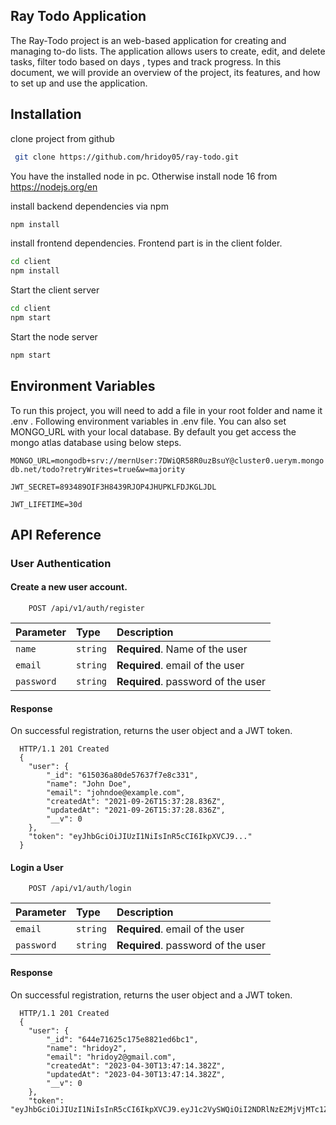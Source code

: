 ## Ray Todo Application

The Ray-Todo project is an web-based application for creating and managing to-do lists. The application allows users to create, edit, and delete tasks, filter todo based on days , types and track progress. In this document, we will provide an overview of the project, its features, and how to set up and use the application.

## Installation

clone project from github

```bash
 git clone https://github.com/hridoy05/ray-todo.git
```

You have the installed node in pc. Otherwise install node 16 from https://nodejs.org/en

install backend dependencies via npm

```bash
npm install
```

install frontend dependencies. Frontend part is in the client folder.

```bash
cd client
npm install
```

Start the client server

```bash
cd client
npm start
```

Start the node server

```bash
npm start
```

## Environment Variables

To run this project, you will need to add a file in your root folder and name it .env . Following environment variables in .env file. You can also set MONGO_URL with your local database. By default you get access the mongo atlas database using below steps.

`MONGO_URL=mongodb+srv://mernUser:7DWiQR58R0uzBsuY@cluster0.uerym.mongodb.net/todo?retryWrites=true&w=majority`

`JWT_SECRET=893489OIF3H8439RJOP4JHUPKLFDJKGLJDL`

`JWT_LIFETIME=30d`

## API Reference

### User Authentication

#### Create a new user account.

```http
    POST /api/v1/auth/register

```

| Parameter  | Type     | Description                        |
| :--------- | :------- | :--------------------------------- |
| `name`     | `string` | **Required**. Name of the user     |
| `email`    | `string` | **Required**. email of the user    |
| `password` | `string` | **Required**. password of the user |

#### Response

On successful registration, returns the user object and a JWT token.

```
  HTTP/1.1 201 Created
  {
    "user": {
        "_id": "615036a80de57637f7e8c331",
        "name": "John Doe",
        "email": "johndoe@example.com",
        "createdAt": "2021-09-26T15:37:28.836Z",
        "updatedAt": "2021-09-26T15:37:28.836Z",
        "__v": 0
    },
    "token": "eyJhbGciOiJIUzI1NiIsInR5cCI6IkpXVCJ9..."
  }

```

#### Login a User

```http
    POST /api/v1/auth/login

```

| Parameter  | Type     | Description                        |
| :--------- | :------- | :--------------------------------- |
| `email`    | `string` | **Required**. email of the user    |
| `password` | `string` | **Required**. password of the user |

#### Response

On successful registration, returns the user object and a JWT token.

```
  HTTP/1.1 201 Created
  {
    "user": {
        "_id": "644e71625c175e8821ed6bc1",
        "name": "hridoy2",
        "email": "hridoy2@gmail.com",
        "createdAt": "2023-04-30T13:47:14.382Z",
        "updatedAt": "2023-04-30T13:47:14.382Z",
        "__v": 0
    },
    "token": "eyJhbGciOiJIUzI1NiIsInR5cCI6IkpXVCJ9.eyJ1c2VySWQiOiI2NDRlNzE2MjVjMTc1ZTg4MjFlZDZiYzEiLCJpYXQiOjE2ODI4NjI1NzksImV4cCI6MTY4NTQ1NDU3OX0.

```
